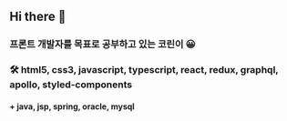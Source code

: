 ## Hi there 👋

### 프론트 개발자를 목표로 공부하고 있는 코린이 😀

### 🛠 html5, css3, javascript, typescript, react, redux, graphql, apollo, styled-components

#### + java, jsp, spring, oracle, mysql
